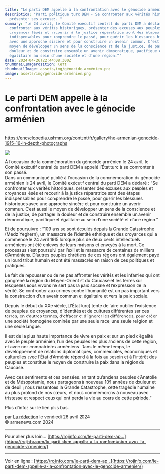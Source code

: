 ```yaml
---
title: "Le parti DEM appelle à la confrontation avec le génocide arménien "
description: "Parti politique turc DEM - Se confronter aux vérités historiques,
  présenter ses excuses. "
summary: "le 24 avril, le Comité exécutif central du parti DEM a déclaré : “Se
  confronter aux vérités historiques, présenter des excuses aux peuples et
  croyances lésés et recourir à la justice réparatrice sont des étapes
  indispensables pour comprendre le passé, pour guérir les blessures historiques
  avec une approche sincère et pour construire un avenir commun. C’est aussi le
  moyen de développer un sens de la conscience et de la justice, de partager la
  douleur et de construire ensemble un avenir démocratique, pacifique et
  égalitaire au sein d’une société et d’une région.”"
date: 2024-04-26T22:44:08.300Z
thumbnailImagePosition: left
thumbnailImage: assets/img/génocide-arménien.png
image: assets/img/génocide-arménien.png
---
```

<!--StartFragment-->

# Le parti DEM appelle à la confrontation avec le génocide arménien

\
https://encyclopedia.ushmm.org/content/fr/gallery/the-armenian-genocide-1915-16-in-depth-photographs

![](https://www.armenews.com/IMG/arton115275.png)

À l’occasion de la commémoration du génocide arménien le 24 avril, le Comité exécutif central du parti DEM a appelé l’État turc à se confronter à son passé.\
Dans un communiqué publié à l’occasion de la commémoration du génocide arménien le 24 avril, le Comité exécutif central du parti DEM a déclaré : “Se confronter aux vérités historiques, présenter des excuses aux peuples et croyances lésés et recourir à la justice réparatrice sont des étapes indispensables pour comprendre le passé, pour guérir les blessures historiques avec une approche sincère et pour construire un avenir commun. C’est aussi le moyen de développer un sens de la conscience et de la justice, de partager la douleur et de construire ensemble un avenir démocratique, pacifique et égalitaire au sein d’une société et d’une région.”

Et de poursuivre : “109 ans se sont écoulés depuis la Grande Catastrophe (Medz Yeghern), un massacre de l’identité ethnique et des croyances qui a commencé le 24 avril 1915 lorsque plus de deux cents intellectuels arméniens ont été enlevés de leurs maisons et envoyés à la mort. Ce processus s’est poursuivi par l’exil et le massacre de centaines de milliers d’Arméniens. D’autres peuples chrétiens de ces régions ont également payé un lourd tribut humain et ont été massacrés en raison de ces politiques et pratiques.

Le fait de repousser ou de ne pas affronter les vérités et les infamies qui ont gangrené la région du Moyen-Orient et du Caucase et les terres sur lesquelles nous vivons ne sert pas la paix sociale et l’expression de la vérité. Se confronter aux crimes contre l’humanité est un pas important vers la construction d’un avenir commun et égalitaire et vers la paix sociale.

Depuis le début du XXe siècle, \[l’État turc] tente de faire oublier l’existence de peuples, de croyances, d’identités et de cultures différentes sur ces terres, en d’autres termes, d’effacer et d’ignorer les différences, pour créer une société homogène dominée par une seule race, une seule religion et une seule langue.

Il est de la plus haute importance de vivre en paix et sur un pied d’égalité avec le peuple arménien, l’un des peuples les plus anciens de cette région, et avec nos compatriotes arméniens. Dans le même temps, le développement de relations diplomatiques, commerciales, économiques et culturelles avec l’État d’Arménie répond à la fois au besoin et à l’intérêt des peuples et constitue le moyen de construire la paix dans la région du Caucase.

Avec ces sentiments et ces pensées, en tant qu’anciens peuples d’Anatolie et de Mésopotamie, nous partageons à nouveau 109 années de douleur et de deuil ; nous ressentons la Grande Catastrophe, cette tragédie humaine au plus profond de nos cœurs, et nous commémorons à nouveau avec tristesse et respect ceux qui ont perdu la vie au cours de cette période.”

Plus d’infos sur le lien plus bas.

par [La rédaction](https://www.armenews.com/spip.php?page=auteur&id_auteur=4) le vendredi 26 avril 2024\
© armenews.com 2024



- - -

Pour aller plus loin... [https://rojinfo.com/le-parti-dem-ap...](https://rojinfo.com/le-parti-dem-appelle-a-la-confrontation-avec-le-genocide-armenien/)

- - -

Voir en ligne : [https://rojinfo.com/le-parti-dem-ap...](https://rojinfo.com/le-parti-dem-appelle-a-la-confrontation-avec-le-genocide-armenien/)

<!--EndFragment-->